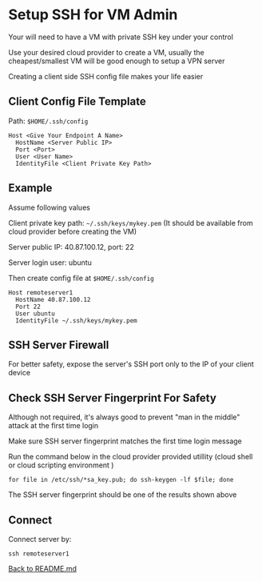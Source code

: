 # Setup SSH for VM Admin
Your will need to have a VM with private SSH key under your control

Use your desired cloud provider to create a VM, usually the cheapest/smallest VM will be good enough to setup a VPN server

Creating a client side SSH config file makes your life easier

## Client Config File Template
Path: ```$HOME/.ssh/config```

```
Host <Give Your Endpoint A Name>
  HostName <Server Public IP>
  Port <Port>
  User <User Name>
  IdentityFile <Client Private Key Path>
```
## Example
Assume following values

Client private key path: ```~/.ssh/keys/mykey.pem```
(It should be available from cloud provider before creating the VM)

Server public IP: 40.87.100.12, port: 22

Server login user: ubuntu

Then create config file at ```$HOME/.ssh/config```

```
Host remoteserver1
  HostName 40.87.100.12
  Port 22
  User ubuntu
  IdentityFile ~/.ssh/keys/mykey.pem
```
## SSH Server Firewall
For better safety, expose the server's SSH port only to the IP of your client device

## Check SSH Server Fingerprint For Safety
Although not required, it's always good to prevent "man in the middle" attack at the first time login

Make sure SSH server fingerprint matches the first time login message

Run the command below in the cloud provider provided utillity (cloud shell or cloud scripting environment )

```for file in /etc/ssh/*sa_key.pub; do ssh-keygen -lf $file; done```

The SSH server fingerprint should be one of the results shown above

## Connect
Connect server by:

```ssh remoteserver1```

[Back to README.md](README.md)
